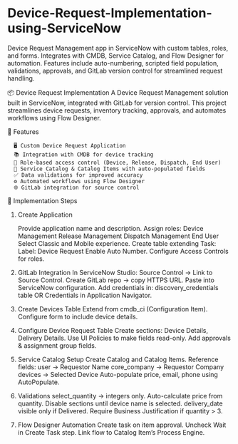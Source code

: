 # Device-Request-Implementation-using-ServiceNow
Device Request Management app in ServiceNow with custom tables, roles, and forms. Integrates with CMDB, Service Catalog, and Flow Designer for automation. Features include auto-numbering, scripted field population, validations, approvals, and GitLab version control for streamlined request handling.

📦 Device Request Implementation
A Device Request Management solution built in ServiceNow, integrated with GitLab for version control.
This project streamlines device requests, inventory tracking, approvals, and automates workflows using Flow Designer.


📌 Features

      🖥️ Custom Device Request Application
      📚 Integration with CMDB for device tracking
      🔐 Role-based access control (Device, Release, Dispatch, End User)
      🛒 Service Catalog & Catalog Items with auto-populated fields
      ✅ Data validations for improved accuracy
      ⚙️ Automated workflows using Flow Designer
      🌐 GitLab integration for source control

🚀 Implementation Steps

1. Create Application
  
      Provide application name and description.
      Assign roles:
      Device Management
      Release Management
      Dispatch Management
      End User
      Select Classic and Mobile experience.
      Create table extending Task:
      Label: Device Request
      Enable Auto Number.
      Configure Access Controls for roles.

3. GitLab Integration
      In ServiceNow Studio: Source Control → Link to Source Control.
      Create GitLab repo → copy HTTPS URL.
      Paste into ServiceNow configuration.
      Add credentials in:
      discovery_credentials table
      OR Credentials in Application Navigator.

4. Create Devices Table
      Extend from cmdb_ci (Configuration Item).
      Configure form to include device details.

5. Configure Device Request Table
        Create sections: Device Details, Delivery Details.
        Use UI Policies to make fields read-only.
        Add approvals & assignment group fields.

6. Service Catalog Setup
        Create Catalog and Catalog Items.
        Reference fields:
        user → Requestor Name
        core_company → Requestor Company
        devices → Selected Device
        Auto-populate price, email, phone using AutoPopulate.

7. Validations
      select_quantity → integers only.
      Auto-calculate price from quantity.
      Disable sections until device name is selected.
      delivery_date visible only if Delivered.
      Require Business Justification if quantity > 3.

7. Flow Designer Automation
      Create task on item approval.
      Uncheck Wait in Create Task step.
      Link flow to Catalog Item’s Process Engine.
